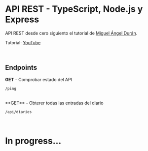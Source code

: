 # API REST - TypeScript, Node.js y Express

API REST desde cero siguiento el tutorial de [Miguel Ángel Durán](https://github.com/midudev).

Tutorial: [YouTube](https://youtu.be/4AFOCAgywLc)

<br>

## Endpoints

**GET** - Comprobar estado del API

`/ping`

<br>
**GET** - Obterer todas las entradas del diario

`/api/diaries`

<br>

# In progress...
